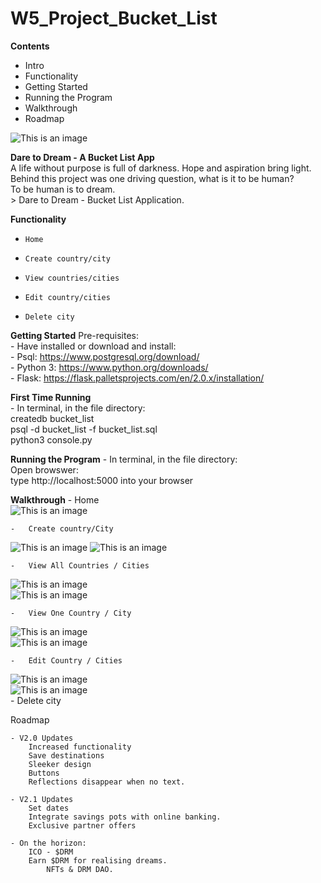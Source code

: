 # W5_Project_Bucket_List

**Contents**
- Intro
- Functionality
- Getting Started
- Running the Program
- Walkthrough
- Roadmap


![This is an image](/imgs/D2D_Home.png)

**Dare to Dream - A Bucket List App**  
    A life without purpose is full of darkness. Hope and aspiration bring light.   
    Behind this project was one driving question, what is it to be human?  
           To be human is to dream.  
              > Dare to Dream - Bucket List Application.  

**Functionality**  
-     Home  
-     Create country/city  
-     View countries/cities    
-     Edit country/cities  
-     Delete city

**Getting Started**
Pre-requisites:  
    - Have installed or download and install:     
        -     Psql: https://www.postgresql.org/download/      
        -     Python 3: https://www.python.org/downloads/     
        -     Flask: https://flask.palletsprojects.com/en/2.0.x/installation/     

**First Time Running**  
    - In terminal, in the file directory:   
        createdb bucket_list  
        psql -d bucket_list -f bucket_list.sql  
        python3 console.py  

**Running the Program**
    - In terminal, in the file directory:     
        Open browswer:  
        type http://localhost:5000 into your browser  

  
**Walkthrough**
    -   Home  
![This is an image](/imgs/D2D_Home.png)

    -   Create country/City  
![This is an image](/imgs/D2D_New_Country.png)
![This is an image](/imgs/D2D_New_City.png)  

    -   View All Countries / Cities    
![This is an image](/imgs/D2D_View_Countries.png)  
![This is an image](/imgs/D2D_View_Cities.png)  

    -   View One Country / City
![This is an image](/imgs/D2D_View_Country.png)  
![This is an image](/imgs/D2D_View_City.png)

    -   Edit Country / Cities  
![This is an image](/imgs/D2D_Update_Country.png)  
![This is an image](/imgs/D2D_Update_City.png)    
    -   Delete city  

Roadmap  

    - V2.0 Updates  
        Increased functionality  
        Save destinations  
        Sleeker design  
        Buttons  
        Reflections disappear when no text.  
    
    - V2.1 Updates  
        Set dates  
        Integrate savings pots with online banking.  
        Exclusive partner offers  

    - On the horizon:  
        ICO - $DRM  
        Earn $DRM for realising dreams.   
            NFTs & DRM DAO.  